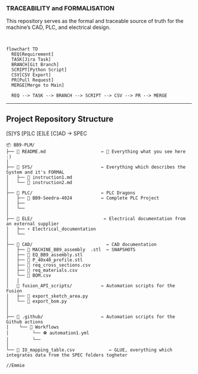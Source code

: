 ### TRACEABILITY and FORMALISATION
This repository serves as the formal and traceable source of truth for the machine’s CAD, PLC, and electrical design.

##  

```mermaid

flowchart TD
  REQ[Requirement]
  TASK[Jira Task]
  BRANCH[Git Branch]
  SCRIPT[Python Script]
  CSV[CSV Export]
  PR[Pull Request]
  MERGE[Merge to Main]

  REQ --> TASK --> BRANCH --> SCRIPT --> CSV --> PR --> MERGE
```

---

## Project Repository Structure 
[S]YS [P]LC [E]LE [C]AD -> SPEC
```
📦 BB9-PLM/	
├── 📘 README.md                     ← 🧭 Everything what you see here :)
│
├── 📁 SYS/                          ← Everything which describes the System and it's FORMAL
│   ├── 📘 instruction1.md
│   └── 📘 instruction2.md
│
├── 📁 PLC/                          ← PLC Dragons
│   ├── 🐲 BB9-Seedra-4024           ← Complete PLC Project
│   ├──  
│   └── 
│
├── 📁 ELE/                           ← Electrical documentation from an external supplier
│   ├── ⚡ Electrical_documentation
│   └── 
│
├── 📁 CAD/                    	      ← CAD documentation
│   ├── 🧊 MACHINE_BB9_assembly	.stl  ← SNAPSHOTS 
│   ├── 🧊 EQ_BB9_assembly.stl
│   ├──	🧊 P_40x40_profile.stl
│   ├── 📗 req_cross_sections.csv
│   ├──	📗 req_materials.csv
│   └── 📗 BOM.csv
│   │
│   📁 fusion_API_scripts/           ← Automation scripts for the Fusion 
│   ├── 🐍 export_sketch_area.py
│   └── 🐍 export_bom.py 
│
│
├── 📁 .github/                      ← Automation scripts for the Github actions
│    └── 📁 Workflows
│         └── ⚽ automation1.yml
│         └── 
│
└── 📘 IO_mapping_table.csv	           ← GLUE, everything which integrates data from the SPEC folders togheter

//Emmie